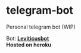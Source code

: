 # telegram-bot  
Personal telegram bot (WIP)

Bot: **[Leviticusbot](https://@Leviticusbot)**  
__Hosted on heroku__
